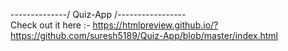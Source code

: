 --------------/ Quiz-App /----------------- </br>
Check out it here :- https://htmlpreview.github.io/?https://github.com/suresh5189/Quiz-App/blob/master/index.html

